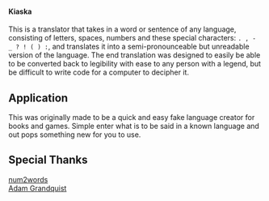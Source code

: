 #### Kiaska

This is a translator that takes in a word or sentence of any language, consisting of letters, spaces, numbers and these special characters: `. , - _ ? ! ( ) :`, and translates it into a semi-pronounceable but unreadable version of the language.  The end translation was designed to easily be able to be converted back to legibility with ease to any person with a legend, but be difficult to write code for a computer to decipher it.

## Application

This was originally made to be a quick and easy fake language creator for books and games.  Simple enter what is to be said in a known language and out pops something new for you to use.

## Special Thanks

[num2words](https://github.com/savoirfairelinux/num2words "Their GitHub repo")  
[Adam Grandquist](https://github.com/grandquista "His GitHub")  